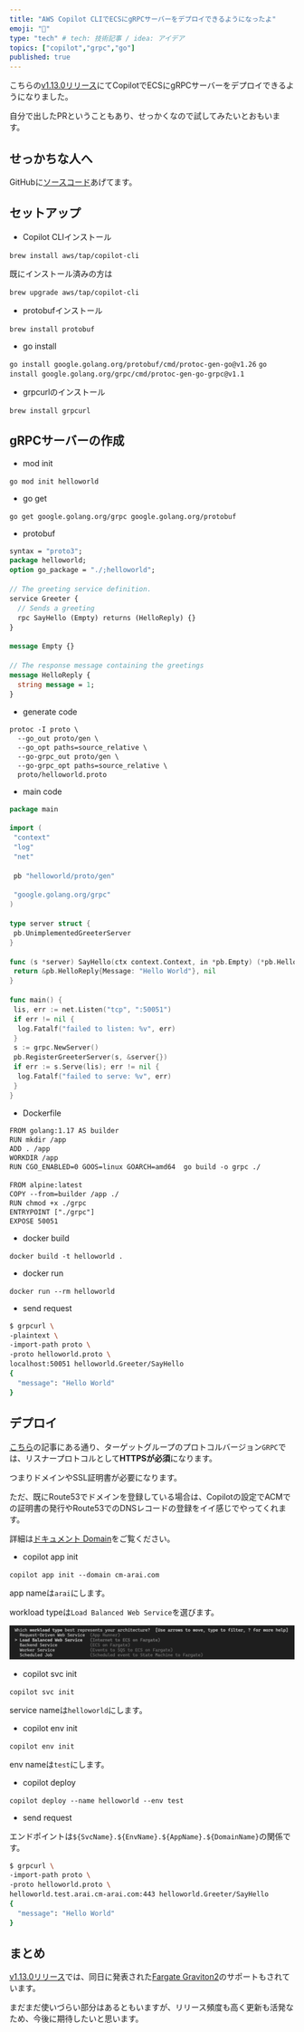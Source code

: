 ```yaml
---
title: "AWS Copilot CLIでECSにgRPCサーバーをデプロイできるようになったよ"
emoji: "🐫"
type: "tech" # tech: 技術記事 / idea: アイデア
topics: ["copilot","grpc","go"]
published: true
---
```


こちらの[v1.13.0リリース](https://github.com/aws/copilot-cli/releases)にてCopilotでECSにgRPCサーバーをデプロイできるようになりました。

自分で出したPRということもあり、せっかくなので試してみたいとおもいます。

## せっかちな人へ

GitHubに[ソースコード](https://github.com/seiichi1101/copilot-grpc-go)あげてます。

## セットアップ

- Copilot CLIインストール

`brew install aws/tap/copilot-cli`

既にインストール済みの方は

`brew upgrade aws/tap/copilot-cli`

- protobufインストール

`brew install protobuf`

- go install

`go install google.golang.org/protobuf/cmd/protoc-gen-go@v1.26`
`go install google.golang.org/grpc/cmd/protoc-gen-go-grpc@v1.1`

- grpcurlのインストール

`brew install grpcurl`

## gRPCサーバーの作成

- mod init

`go mod init helloworld`

- go get

`go get google.golang.org/grpc google.golang.org/protobuf`

- protobuf

```protobuf:proto/helloworld.proto
syntax = "proto3";
package helloworld;
option go_package = "./;helloworld";

// The greeting service definition.
service Greeter {
  // Sends a greeting
  rpc SayHello (Empty) returns (HelloReply) {}
}

message Empty {}

// The response message containing the greetings
message HelloReply {
  string message = 1;
}
```

- generate code

```
protoc -I proto \
  --go_out proto/gen \
  --go_opt paths=source_relative \
  --go-grpc_out proto/gen \
  --go-grpc_opt paths=source_relative \
  proto/helloworld.proto
```

- main code

```go:main.go
package main

import (
 "context"
 "log"
 "net"

 pb "helloworld/proto/gen"

 "google.golang.org/grpc"
)

type server struct {
 pb.UnimplementedGreeterServer
}

func (s *server) SayHello(ctx context.Context, in *pb.Empty) (*pb.HelloReply, error) {
 return &pb.HelloReply{Message: "Hello World"}, nil
}

func main() {
 lis, err := net.Listen("tcp", ":50051")
 if err != nil {
  log.Fatalf("failed to listen: %v", err)
 }
 s := grpc.NewServer()
 pb.RegisterGreeterServer(s, &server{})
 if err := s.Serve(lis); err != nil {
  log.Fatalf("failed to serve: %v", err)
 }
}
```

- Dockerfile

```dockerfile:Dockerfile
FROM golang:1.17 AS builder
RUN mkdir /app
ADD . /app
WORKDIR /app
RUN CGO_ENABLED=0 GOOS=linux GOARCH=amd64  go build -o grpc ./

FROM alpine:latest
COPY --from=builder /app ./
RUN chmod +x ./grpc
ENTRYPOINT ["./grpc"]
EXPOSE 50051
```

- docker build

`docker build -t helloworld .`

- docker run

`docker run --rm helloworld`

- send request

```sh
$ grpcurl \
-plaintext \
-import-path proto \
-proto helloworld.proto \
localhost:50051 helloworld.Greeter/SayHello
{
  "message": "Hello World"
}
```

## デプロイ

[こちら](https://aws.amazon.com/jp/about-aws/whats-new/2020/10/application-load-balancers-enable-grpc-workloads-end-to-end-http-2-support/)の記事にある通り、ターゲットグループのプロトコルバージョン`GRPC`では、リスナープロトコルとして**HTTPSが必須**になります。

つまりドメインやSSL証明書が必要になります。

ただ、既にRoute53でドメインを登録している場合は、Copilotの設定でACMでの証明書の発行やRoute53でのDNSレコードの登録をイイ感じでやってくれます。

詳細は[ドキュメント Domain](https://aws.github.io/copilot-cli/docs/developing/domain/)をご覧ください。

- copilot app init

`copilot app init --domain cm-arai.com`

app nameは`arai`にします。

workload typeは`Load Balanced Web Service`を選びます。

![](/images/copilot-grpc-go/2021-11-26_21h24_30.png)

- copilot svc init

`copilot svc init`

service nameは`helloworld`にします。

- copilot env init

`copilot env init`

env nameは`test`にします。

- copilot deploy

`copilot deploy --name helloworld --env test`

- send request

エンドポイントは`${SvcName}.${EnvName}.${AppName}.${DomainName}`の関係です。

```sh
$ grpcurl \
-import-path proto \
-proto helloworld.proto \
helloworld.test.arai.cm-arai.com:443 helloworld.Greeter/SayHello
{
  "message": "Hello World"
}
```

## まとめ

[v1.13.0リリース](https://github.com/aws/copilot-cli/releases)では、同日に発表された[Fargate Graviton2](https://aws.amazon.com/jp/about-aws/whats-new/2021/11/aws-fargate-amazon-ecs-aws-graviton2-processors/)のサポートもされています。

まだまだ使いづらい部分はあるともいますが、リリース頻度も高く更新も活発なため、今後に期待したいと思います。
